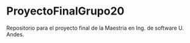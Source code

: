 # ProyectoFinalGrupo20
Repositorio para el proyecto final de la Maestria en Ing. de software U. Andes.
